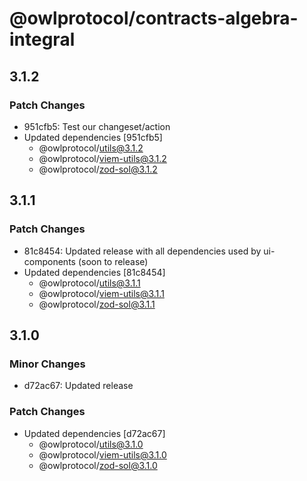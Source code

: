 # @owlprotocol/contracts-algebra-integral

## 3.1.2

### Patch Changes

-   951cfb5: Test our changeset/action
-   Updated dependencies [951cfb5]
    -   @owlprotocol/utils@3.1.2
    -   @owlprotocol/viem-utils@3.1.2
    -   @owlprotocol/zod-sol@3.1.2

## 3.1.1

### Patch Changes

-   81c8454: Updated release with all dependencies used by ui-components (soon to release)
-   Updated dependencies [81c8454]
    -   @owlprotocol/utils@3.1.1
    -   @owlprotocol/viem-utils@3.1.1
    -   @owlprotocol/zod-sol@3.1.1

## 3.1.0

### Minor Changes

-   d72ac67: Updated release

### Patch Changes

-   Updated dependencies [d72ac67]
    -   @owlprotocol/utils@3.1.0
    -   @owlprotocol/viem-utils@3.1.0
    -   @owlprotocol/zod-sol@3.1.0
